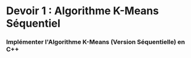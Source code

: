 # Devoir 1 : Algorithme K-Means Séquentiel

### Implémenter l'Algorithme K-Means (Version Séquentielle) en C++ 
